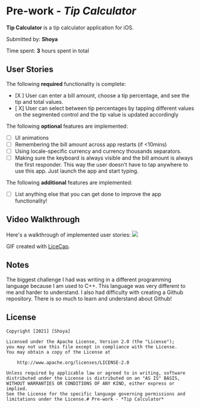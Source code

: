 # Pre-work - *Tip Calculator*

**Tip Calculator** is a tip calculator application for iOS.

Submitted by: **Shoya**

Time spent: **3** hours spent in total

## User Stories

The following **required** functionality is complete:

* [X ] User can enter a bill amount, choose a tip percentage, and see the tip and total values.
* [ X] User can select between tip percentages by tapping different values on the segmented control and the tip value is updated accordingly

The following **optional** features are implemented:

* [ ] UI animations
* [ ] Remembering the bill amount across app restarts (if <10mins)
* [ ] Using locale-specific currency and currency thousands separators.
* [ ] Making sure the keyboard is always visible and the bill amount is always the first responder. This way the user doesn't have to tap anywhere to use this app. Just launch the app and start typing.

The following **additional** features are implemented:

- [ ] List anything else that you can get done to improve the app functionality!

## Video Walkthrough

Here's a walkthrough of implemented user stories:
![](https://i.imgur.com/oshKCtD.gif)



GIF created with [LiceCap](http://www.cockos.com/licecap/).

## Notes

The biggest challenge I had was writing in a different programming language because I am used to C++. This language was very different to me and harder to understand. I also had difficulty with creating a Github repository. There is so much to learn and understand about Github!

## License

    Copyright [2021] [Shoya]

    Licensed under the Apache License, Version 2.0 (the "License");
    you may not use this file except in compliance with the License.
    You may obtain a copy of the License at

        http://www.apache.org/licenses/LICENSE-2.0

    Unless required by applicable law or agreed to in writing, software
    distributed under the License is distributed on an "AS IS" BASIS,
    WITHOUT WARRANTIES OR CONDITIONS OF ANY KIND, either express or implied.
    See the License for the specific language governing permissions and
    limitations under the License.# Pre-work - *Tip Calculator*

